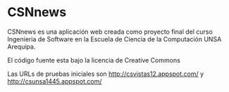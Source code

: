 CSNnews
=======

CSNnews es una aplicación web creada como proyecto final del curso Ingenieria de Software en la Escuela de Ciencia de la Computación UNSA Arequipa.

El código fuente esta bajo la licencia de Creative Commons 

Las URLs de pruebas iniciales son http://csvistas12.appspot.com/  y   http://csunsa1445.appspot.com/
